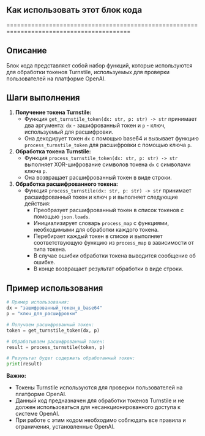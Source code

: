 ## Как использовать этот блок кода
=========================================================================================

Описание
-------------------------
Блок кода представляет собой набор функций, которые используются для обработки токенов Turnstile, используемых для проверки пользователей на платформе OpenAI.

Шаги выполнения
-------------------------
1. **Получение токена Turnstile:** 
   - Функция `get_turnstile_token(dx: str, p: str) -> str` принимает два аргумента: `dx` - зашифрованный токен и `p` - ключ, используемый для расшифровки. 
   - Она декодирует токен `dx` с помощью base64 и вызывает функцию `process_turnstile_token` для расшифровки с помощью ключа `p`.
2. **Обработка токена Turnstile:** 
   - Функция `process_turnstile_token(dx: str, p: str) -> str` выполняет XOR-шифрование символов токена `dx` с символами ключа `p`. 
   - Она возвращает расшифрованный токен в виде строки.
3. **Обработка расшифрованного токена:** 
   - Функция `process_turnstile(dx: str, p: str) -> str` принимает расшифрованный токен и ключ `p` и выполняет следующие действия:
      - Преобразует расшифрованный токен в список токенов с помощью `json.loads`.
      - Инициализирует словарь `process_map` с функциями, необходимыми для обработки каждого токена.
      - Перебирает каждый токен в списке и выполняет соответствующую функцию из `process_map` в зависимости от типа токена.
      - В случае ошибки обработки токена выводится сообщение об ошибке.
      - В конце возвращает результат обработки в виде строки.

Пример использования
-------------------------

```python
# Пример использования:
dx = "зашифрованный_токен_в_base64"
p = "ключ_для_расшифровки"

# Получаем расшифрованный токен:
token = get_turnstile_token(dx, p)

# Обрабатываем расшифрованный токен:
result = process_turnstile(token, p)

# Результат будет содержать обработанный токен:
print(result)
```

**Важно:** 

- Токены Turnstile используются для проверки пользователей на платформе OpenAI.
- Данный код предназначен для обработки токенов Turnstile и не должен использоваться для несанкционированного доступа к системе OpenAI.
- При работе с этим кодом необходимо соблюдать все правила и ограничения, установленные OpenAI.